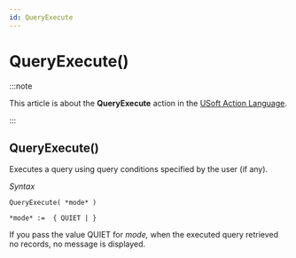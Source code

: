 ```yaml
---
id: QueryExecute
---
```


# QueryExecute()




:::note

This article is about the **QueryExecute** action in the [USoft Action Language](/docs/Task_flow/Action_Language_reference/USoft_Action_Language.md).

:::

## **QueryExecute()**

Executes a query using query conditions specified by the user (if any).

*Syntax*

```
QueryExecute( *mode* )

*mode* :=  { QUIET | }
```

If you pass the value QUIET for *mode,* when the executed query retrieved no records, no message is displayed.